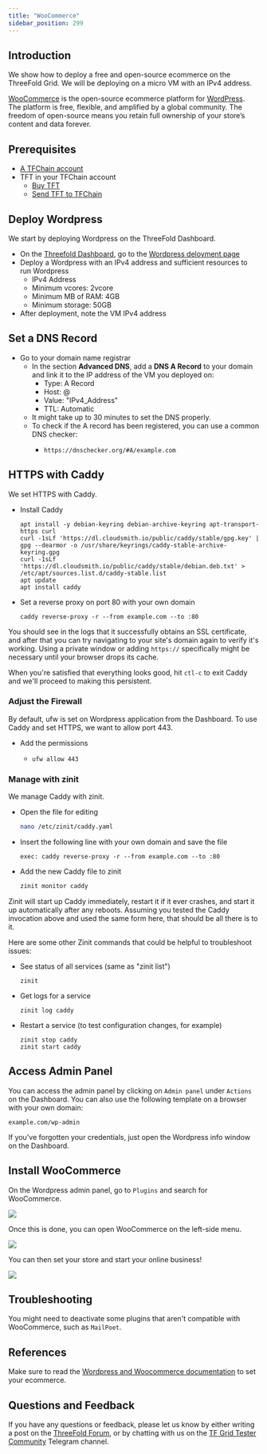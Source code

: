 ```yaml
---
title: "WooCommerce"
sidebar_position: 299
---
```






## Introduction

We show how to deploy a free and open-source ecommerce on the ThreeFold Grid. We will be deploying on a micro VM with an IPv4 address.

[WooCommerce](https://woocommerce.com/) is the open-source ecommerce platform for [WordPress](https://wordpress.com/). The platform is free, flexible, and amplified by a global community. The freedom of open-source means you retain full ownership of your store’s content and data forever.

## Prerequisites

- [A TFChain account](../../../dashboard/wallet_connector)
- TFT in your TFChain account
  - [Buy TFT](../../../threefold_token/buy_sell_tft/buy_sell_tft)
  - [Send TFT to TFChain](../../../threefold_token/tft_bridges/tfchain_stellar_bridge)

## Deploy Wordpress

We start by deploying Wordpress on the ThreeFold Dashboard.

* On the [Threefold Dashboard](https://dashboard.grid.tf/#/), go to the [Wordpress deloyment page](https://dashboard.test.grid.tf/#/deploy/applications/wordpress/)
* Deploy a Wordpress with an IPv4 address and sufficient resources to run Wordpress
  * IPv4 Address
  * Minimum vcores: 2vcore
  * Minimum MB of RAM: 4GB
  * Minimum storage: 50GB
* After deployment, note the VM IPv4 address

## Set a DNS Record

* Go to your domain name registrar
  * In the section **Advanced DNS**, add a **DNS A Record** to your domain and link it to the IP address of the VM you deployed on:
    * Type: A Record
    * Host: @
    * Value: "IPv4_Address"
    * TTL: Automatic
  * It might take up to 30 minutes to set the DNS properly.
  * To check if the A record has been registered, you can use a common DNS checker:
    * ```
      https://dnschecker.org/#A/example.com
      ```

## HTTPS with Caddy

We set HTTPS with Caddy.

- Install Caddy
    ```
    apt install -y debian-keyring debian-archive-keyring apt-transport-https curl
    curl -1sLf 'https://dl.cloudsmith.io/public/caddy/stable/gpg.key' | gpg --dearmor -o /usr/share/keyrings/caddy-stable-archive-keyring.gpg
    curl -1sLf 'https://dl.cloudsmith.io/public/caddy/stable/debian.deb.txt' > /etc/apt/sources.list.d/caddy-stable.list
    apt update
    apt install caddy
    ```
- Set a reverse proxy on port 80 with your own domain
    ```
    caddy reverse-proxy -r --from example.com --to :80
    ```

You should see in the logs that it successfully obtains an SSL certificate, and after that you can try navigating to your site's domain again to verify it's working. Using a private window or adding `https://` specifically might be necessary until your browser drops its cache.

When you're satisfied that everything looks good, hit `ctl-c` to exit Caddy and we'll proceed to making this persistent.

### Adjust the Firewall

By default, ufw is set on Wordpress application from the Dashboard. To use Caddy and set HTTPS, we want to allow port 443.

* Add the permissions
  * ```
    ufw allow 443
    ```

### Manage with zinit

We manage Caddy with zinit.

- Open the file for editing
    ```bash
    nano /etc/zinit/caddy.yaml
    ```
- Insert the following line with your own domain and save the file
    ```
    exec: caddy reverse-proxy -r --from example.com --to :80
    ```
- Add the new Caddy file to zinit
    ```bash
    zinit monitor caddy
    ```

Zinit will start up Caddy immediately, restart it if it ever crashes, and start it up automatically after any reboots. Assuming you tested the Caddy invocation above and used the same form here, that should be all there is to it. 

Here are some other Zinit commands that could be helpful to troubleshoot issues:

- See status of all services (same as "zinit list")
    ```
    zinit
    ```
- Get logs for a service
    ```
    zinit log caddy
    ```
- Restart a service (to test configuration changes, for example)
    ```
    zinit stop caddy
    zinit start caddy
    ```

## Access Admin Panel

You can access the admin panel by clicking on `Admin panel` under `Actions` on the Dashboard. You can also use the following template on a browser with your own domain:

```
example.com/wp-admin
```

If you've forgotten your credentials, just open the Wordpress info window on the Dashboard.

## Install WooCommerce

On the Wordpress admin panel, go to `Plugins` and search for WooCommerce.

![](./img/woocommerce_1.png)

Once this is done, you can open WooCommerce on the left-side menu.

![](./img/woocommerce_2.png)

You can then set your store and start your online business!

![](./img/woocommerce_3.png)

## Troubleshooting

You might need to deactivate some plugins that aren't compatible with WooCommerce, such as `MailPoet`.

## References

Make sure to read the [Wordpress and Woocommerce documentation](https://woocommerce.com/document/woocommerce-self-service-guide) to set your ecommerce.

## Questions and Feedback

If you have any questions or feedback, please let us know by either writing a post on the [ThreeFold Forum](https://forum.threefold.io/), or by chatting with us on the [TF Grid Tester Community](https://t.me/threefoldtesting) Telegram channel.